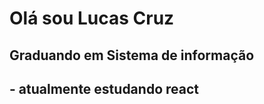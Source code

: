 <h1>Olá sou Lucas Cruz</h1>
<h2>Graduando em Sistema de informação<h2>
<h2> - atualmente estudando react<h2>
